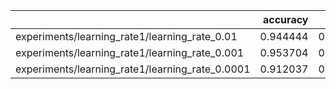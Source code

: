 |                                                 |   accuracy |     loss |
|:------------------------------------------------|-----------:|---------:|
| experiments/learning_rate1/learning_rate_0.01   |   0.944444 | 0.198163 |
| experiments/learning_rate1/learning_rate_0.001  |   0.953704 | 0.162891 |
| experiments/learning_rate1/learning_rate_0.0001 |   0.912037 | 0.354545 |